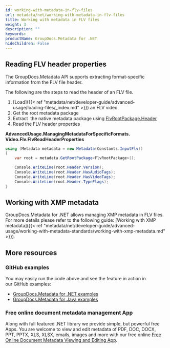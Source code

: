 ```yaml
---
id: working-with-metadata-in-flv-files
url: metadata/net/working-with-metadata-in-flv-files
title: Working with metadata in FLV files
weight: 3
description: ""
keywords: 
productName: GroupDocs.Metadata for .NET
hideChildren: False
---
```

## Reading FLV header properties

The GroupDocs.Metadata API supports extracting format-specific information from the FLV file header.

The following are the steps to read the header of an FLV file.

1.  [Load]({{< ref "metadata/net/developer-guide/advanced-usage/loading-files/_index.md" >}}) an FLV video
2.  Get the root metadata package
3.  Extract  the native metadata package using [FlvRootPackage.Header](https://apireference.groupdocs.com/net/metadata/groupdocs.metadata.formats.video/flvrootpackage/properties/header)
4.  Read the FLV header properties

**AdvancedUsage.ManagingMetadataForSpecificFormats.<WBR>Video.Flv.FlvReadHeaderProperties**

```csharp
using (Metadata metadata = new Metadata(Constants.InputFlv))
{
	var root = metadata.GetRootPackage<FlvRootPackage>();

	Console.WriteLine(root.Header.Version);
	Console.WriteLine(root.Header.HasAudioTags);
	Console.WriteLine(root.Header.HasVideoTags);
	Console.WriteLine(root.Header.TypeFlags);
}
```

## Working with XMP metadata

GroupDocs.Metadata for .NET allows managing XMP metadata in FLV files. For more details please refer to the following guide: [Working with XMP metadata]({{< ref "metadata/net/developer-guide/advanced-usage/working-with-metadata-standards/working-with-xmp-metadata.md" >}}).

## More resources
### GitHub examples
You may easily run the code above and see the feature in action in our GitHub examples:
*   [GroupDocs.Metadata for .NET examples](https://github.com/groupdocs-metadata/GroupDocs.Metadata-for-.NET)    
*   [GroupDocs.Metadata for Java examples](https://github.com/groupdocs-metadata/GroupDocs.Metadata-for-Java)    

### Free online document metadata management App
Along with full featured .NET library we provide simple, but powerful free Apps.
You are welcome to view and edit metadata of PDF, DOC, DOCX, PPT, PPTX, XLS, XLSX, emails, images and more with our free online [Free Online Document Metadata Viewing and Editing App](https://products.groupdocs.app/metadata).